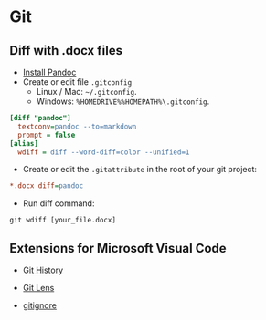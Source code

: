 # Git

## Diff with .docx files

* [Install Pandoc](http://pandoc.org/installing.html)
* Create or edit file `.gitconfig`
  * Linux / Mac: `~/.gitconfig`.
  * Windows: `%HOMEDRIVE%%HOMEPATH%\.gitconfig`.

```ini
[diff "pandoc"]
  textconv=pandoc --to=markdown
  prompt = false
[alias]
  wdiff = diff --word-diff=color --unified=1
```

* Create or edit the `.gitattribute` in the root of your git project:

```ini
*.docx diff=pandoc
```

* Run diff command:

```shell
git wdiff [your_file.docx]
```

## Extensions for Microsoft Visual Code

* [Git History](https://marketplace.visualstudio.com/items?itemName=donjayamanne.githistory)

* [Git Lens](https://marketplace.visualstudio.com/items?itemName=eamodio.gitlens)

* [gitignore](https://marketplace.visualstudio.com/items?itemName=codezombiech.gitignore)
